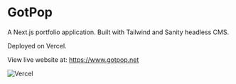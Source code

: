 # GotPop

A Next.js portfolio application. Built with Tailwind and Sanity headless CMS.

 Deployed on Vercel.

 View live website at: https://www.gotpop.net

 ![Vercel](https://therealsujitk-vercel-badge.vercel.app/?app={gotpop})